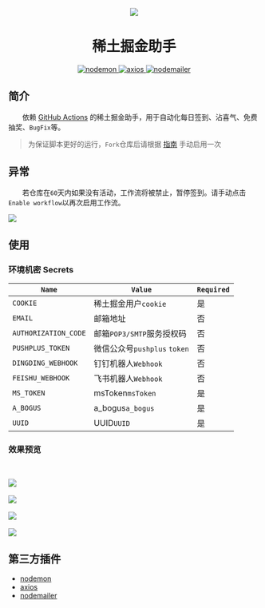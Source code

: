 <p align="center">
  <img src="./docs/logo.svg" />
</p>

<h1 align="center">稀土掘金助手</h1>

<p align="center">
  <a href="https://github.com/remy/nodemon">
    <img src="https://img.shields.io/badge/nodemon-2.0.16-blue.svg" alt="nodemon" />
  </a>
  <a href="https://github.com/axios/axios">
    <img src="https://img.shields.io/badge/axios-0.27.2-brightgreen.svg" alt="axios" />
  </a>
  <a href="https://github.com/nodemailer/nodemailer">
    <img src="https://img.shields.io/badge/nodemailer-6.7.6-important.svg" alt="nodemailer" />
  </a>
</p>

## 简介

&emsp;&emsp;依赖 [GitHub Actions](https://docs.github.com/cn/actions/learn-github-actions/understanding-github-actions) 的稀土掘金助手，用于自动化每日签到、沾喜气、免费抽奖、`BugFix`等。

> 为保证脚本更好的运行，`Fork`仓库后请根据 [指南](https://juejin.cn/post/7108615649777156104#heading-14) 手动启用一次

## 异常

&emsp;&emsp;若仓库在`60`天内如果没有活动，工作流将被禁止，暂停签到。请手动点击`Enable workflow`以再次启用工作流。

<p align="left">
  <img src="./docs/60.png" />
</p>

## 使用

### 环境机密 Secrets

| `Name` | `Value` | `Required` |
| --- | --- | --- |
| `COOKIE` | 稀土掘金用户`cookie` | 是 |
| `EMAIL` | 邮箱地址 | 否 |
| `AUTHORIZATION_CODE` | 邮箱`POP3/SMTP`服务授权码 | 否 |
| `PUSHPLUS_TOKEN` | 微信公众号`pushplus` `token` | 否 |
| `DINGDING_WEBHOOK` | 钉钉机器人`Webhook` | 否 |
| `FEISHU_WEBHOOK` | 飞书机器人`Webhook` | 否 |
| `MS_TOKEN` | msToken`msToken` | 是 |
| `A_BOGUS` | a_bogus`a_bogus` | 是 |
| `UUID` | UUID`UUID` | 是 |

### 效果预览

<br/>
<p align="left">
  <img src="./docs/email.png" /></br></br>
  <img src="./docs/pushplus.png" /></br></br>
  <img src="./docs/dingding.png" /></br></br>
  <img src="./docs/feishu.png" />
</p>

## 第三方插件

* [nodemon](https://github.com/remy/nodemon)
* [axios](https://github.com/axios/axios)
* [nodemailer](https://github.com/nodemailer/nodemailer)